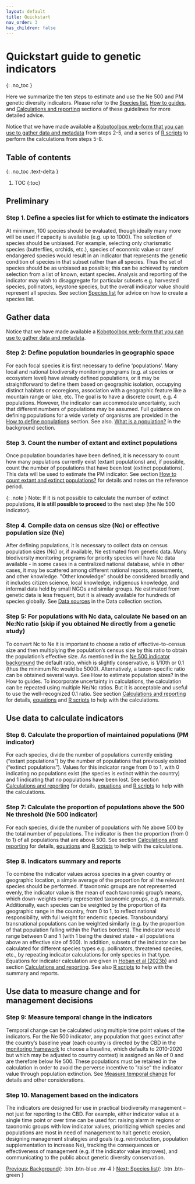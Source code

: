 ```yaml
---
layout: default
title: Quickstart
nav_order: 3
has_children: false
---
```



# Quickstart guide to genetic indicators
{: .no_toc }

Here we summarize the ten steps to estimate and use the Ne 500 and PM genetic diversity indicators. Please refer to the [Species list](https://github.com/AliciaMstt/guidelines-genetic-diversity-indicators/blob/main/docs/4_Species_list/Species_list.md#species-list), [How to guides](https://github.com/AliciaMstt/guidelines-genetic-diversity-indicators/blob/main/docs/3_Howto_guides_examples/Howto_guides_examples.md#how-to-guides--examples), and [Calculations and reporting](https://github.com/AliciaMstt/guidelines-genetic-diversity-indicators/blob/main/docs/6_Calculations_and_reporting/Calculations_and_reporting.md#calculations-and-reporting) sections of these guidelines for more detailed advice. 

Notice that we have made available a [Kobotoolbox web-form that you can use to gather data and metadata](https://ccgenetics.github.io/guidelines-genetic-diversity-indicators/docs/5_Data_collection/Web_tool.html) from steps 2-5, and a series of [R scripts](https://ccgenetics.github.io/guidelines-genetic-diversity-indicators/docs/6_Calculations_and_reporting/R_scripts.html) to perform the calculations from steps 5-8.


## Table of contents
{: .no_toc .text-delta }

1. TOC
{:toc}

## Preliminary

### Step 1. Define a species list for which to estimate the indicators

At minimum, 100 species should be evaluated, though ideally many more will be used if capacity is available (e.g. up to 1000). The selection of species should be unbiased.  For example, selecting only charismatic species (butterflies, orchids, etc.), species of economic value or rare/ endangered species would result in an indicator that represents the genetic condition of species in that subset rather than all species. Thus the set of species should be as unbiased as possible; this can be achieved by random selection from a list of known, extant species. Analysis and reporting of the indicator may wish to disaggregate for particular subsets e.g. harvested species, pollinators, keystone species, but the overall indicator value should represent all species. See section [Species list](https://ccgenetics.github.io/guidelines-genetic-diversity-indicators/docs/4_Species_list/Species_list.html#species-list) for advice on how to create a species list.

## Gather data

Notice that we have made available a [Kobotoolbox web-form that you can use to gather data and metadata](https://ccgenetics.github.io/guidelines-genetic-diversity-indicators/docs/5_Data_collection/Web_tool.html).

### Step 2: Define population boundaries in geographic space

For each focal species it is first necessary to define ‘populations’. Many local and national biodiversity monitoring programs (e.g. at species or ecosystem level) have already defined populations, or it may be straightforward to define them based on geographic isolation, occupying distinct habitats or ecoregions, association with a geographic feature like a mountain range or lake, etc. The goal is to have a discrete count, e.g. 4 populations. However, the indicator can accommodate uncertainty, such that different numbers of populations may be assumed. Full guidance on defining populations for a wide variety of organisms are provided in the [How to define populations](https://ccgenetics.github.io/guidelines-genetic-diversity-indicators/docs/3_Howto_guides_examples/Howto_define_populations.html#how-to-define-populations) section. See also. [What is a population?](https://ccgenetics.github.io/guidelines-genetic-diversity-indicators/docs/2_Theoretical_background/What-is-a-population.html#what-is-a-population-a-first-simple-answer) in the background section.

### Step 3. Count the number of extant and extinct populations

Once population boundaries have been defined, it is necessary to count how many populations currently exist (extant populations) and, if possible, count the number of populations that have been lost (extinct populations). This data will be used to estimate the PM indicator. See section [How to count extant and extinct populations?](https://ccgenetics.github.io/guidelines-genetic-diversity-indicators/docs/3_Howto_guides_examples/Extinct_extant_populations.html#extinct-and-extant-populations) for details and notes on the reference period.

{: .note } 
Note: If it is not possible to calculate the number of extinct populations, **it is still possible to proceed** to the next step (the Ne 500 indicator). 

### Step 4. Compile data on census size (Nc) or effective population size (Ne)

After defining populations, it is necessary to collect data on census population sizes (Nc) or, if available, Ne estimated from genetic data. Many biodiversity monitoring programs for priority species will have Nc data available - in some cases in a centralized national database, while in other cases, it may be scattered among different national reports, assessments, and other knowledge. "Other knowledge" should be considered broadly and it includes citizen science, local knowledge, indigenous knowledge, and informal data held by small NGOs and similar groups. Ne estimated from genetic data is less frequent, but it is already available for hundreds of species globally. See [Data sources](https://ccgenetics.github.io/guidelines-genetic-diversity-indicators/docs/5_Data_collection/Data_sources.html#data-sources) in the Data collection section.


### Step 5: For populations with Nc data, calculate Ne based on an Ne:Nc ratio (skip if you obtained Ne directly from a genetic study)

To convert Nc to Ne it is important to choose a ratio of effective-to-census size and then multiplying the population’s census size by this ratio to obtain the population’s effective size. As mentioned in the [Ne 500 indicator background](https://github.com/AliciaMstt/guidelines-genetic-diversity-indicators/blob/main/docs/2_Theoretical_background/Ne-500.md#ne-500-indicator) the default ratio, which is slightly conservative, is 1/10th or 0.1 (thus the minimum Nc would be 5000). Alternatively, a taxon-specific ratio can be obtained several ways. See How to estimate population sizes? in the How to guides. To incorporate uncertainty in calculations, the calculation can be repeated using multiple Ne/Nc ratios.  But it is acceptable and useful to use the well-recognized 0.1 ratio. See section [Calculations and reporting](https://github.com/AliciaMstt/guidelines-genetic-diversity-indicators/blob/main/docs/6_Calculations_and_reporting/Calculations_and_reporting.md#calculations-and-reporting) for details, [equations](https://ccgenetics.github.io/guidelines-genetic-diversity-indicators/docs/6_Calculations_and_reporting/Equations.html#equations-and-example-calculations) and [R scripts](https://ccgenetics.github.io/guidelines-genetic-diversity-indicators/docs/6_Calculations_and_reporting/R_scripts.html#r-scripts-for-calculation-and-reporting) to help with the calculations.

## Use data to calculate indicators

### Step 6. Calculate the proportion of maintained populations (PM indicator)

For each species, divide the number of populations currently existing (“extant populations”) by the number of populations that previously existed (“extinct populations”). Values for this indicator range from 0 to 1, with 0 indicating no populations exist (the species is extinct within the country) and 1 indicating that no populations have been lost. See section [Calculations and reporting](https://github.com/AliciaMstt/guidelines-genetic-diversity-indicators/blob/main/docs/6_Calculations_and_reporting/Calculations_and_reporting.md#calculations-and-reporting) for details, [equations](https://ccgenetics.github.io/guidelines-genetic-diversity-indicators/docs/6_Calculations_and_reporting/Equations.html#equations-and-example-calculations) and [R scripts](https://ccgenetics.github.io/guidelines-genetic-diversity-indicators/docs/6_Calculations_and_reporting/R_scripts.html#r-scripts-for-calculation-and-reporting) to help with the calculations.

### Step 7: Calculate the proportion of populations above the 500 Ne threshold (Ne 500 indicator)

For each species, divide the number of populations with Ne above 500 by the total number of populations. The indicator is then the proportion (from 0 to 1) of all populations that are above 500. See section [Calculations and reporting](https://github.com/AliciaMstt/guidelines-genetic-diversity-indicators/blob/main/docs/6_Calculations_and_reporting/Calculations_and_reporting.md#calculations-and-reporting) for details, [equations](https://ccgenetics.github.io/guidelines-genetic-diversity-indicators/docs/6_Calculations_and_reporting/Equations.html#equations-and-example-calculations) and [R scripts](https://ccgenetics.github.io/guidelines-genetic-diversity-indicators/docs/6_Calculations_and_reporting/R_scripts.html#r-scripts-for-calculation-and-reporting) to help with the calculations.

### Step 8. Indicators summary and reports
 
To combine the indicator values across species in a given country or geographic location, a simple average of the proportion for all the relevant species should be performed. If taxonomic groups are not represented evenly, the indicator value is the mean of each taxonomic group’s means, which down-weights overly represented taxonomic groups, e.g. mammals. Additionally, each species can be weighted by the proportion of its geographic range in the country, from 0 to 1, to reflect national responsibility, with full weight for endemic species. Transboundary/ transnational populations can be weighted similarly (e.g. by the proportion of that population falling within the Parties borders). The indicator would range between 0 and 1 (with 1 being the desired state - all populations above an effective size of 500). In addition, subsets of the indicator can be calculated for different species types e.g. pollinators, threatened species, etc., by repeating indicator calculations for only species in that type. Equations for indicator calculation are given in [Hoban et al (2023b)](https://doi.org/10.1111/conl.12953) and section [Calculations and reporting](https://github.com/AliciaMstt/guidelines-genetic-diversity-indicators/blob/main/docs/6_Calculations_and_reporting/Calculations_and_reporting.md#calculations-and-reporting). See also [R scripts](https://ccgenetics.github.io/guidelines-genetic-diversity-indicators/docs/6_Calculations_and_reporting/R_scripts.html#r-scripts-for-calculation-and-reporting) to help with the summary and reports.

## Use data to measure change and for management decisions

### Step 9: Measure temporal change in the indicators  

Temporal change can be calculated using multiple time point values of the indicators. For the Ne 500 indicator, any population that goes extinct after the country’s baseline year (each country is directed by the CBD in the [monitoring framework](https://www.cbd.int/doc/decisions/cop-15/cop-15-dec-05-en.pdf) to choose a baseline, which defaults to 2010-2020 but which may be adjusted to country context) is assigned an Ne of 0 and are therefore below Ne 500. These populations must be retained in the calculation in order to avoid the perverse incentive to “raise” the indicator value through population extinction. See [Measure temporal change](https://ccgenetics.github.io/guidelines-genetic-diversity-indicators/docs/6_Calculations_and_reporting/Temporal_change.html#measuring-temporal-change) for details and other considerations.

### Step 10. Management based on the indicators

The indicators are designed for use in practical biodiversity management – not just for reporting to the CBD.  For example, either indicator value at a single time point or over time can be used for: raising alarm in regions or taxonomic groups with low indicator values, prioritizing which species and populations are most in need of management to halt genetic erosion, designing management strategies and goals (e.g. reintroduction, population supplementation to increase Ne), tracking the consequences or effectiveness of management (e.g. if the indicator value improves), and communicating to the public about genetic diversity conservation. 

[Previous: Background](https://ccgenetics.github.io/guidelines-genetic-diversity-indicators/docs/2_Theoretical_background/Theoretical-background.html#background){: .btn .btn-blue .mr-4 }
[Next: Species list](https://ccgenetics.github.io/guidelines-genetic-diversity-indicators/docs/4_Species_list/Species_list.html#species-list){: .btn .btn-green }
